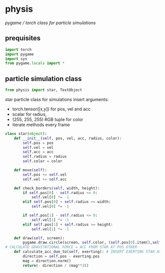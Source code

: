 # physis

*pygame / torch class for particle simulations*

## prequisites

```py
import torch
import pygame
import sys
from pygame.locals import *
```

## particle simulation class

```py
from physis import star, TextObject
```

star particle class for simulations
insert arguments:
- torch.tensor([x,y]) for pos, vel and acc
- scalar for radius,
- (255, 255, 255) RGB tuple for color
- iterate methods every frame

```py
class star(object):
    def __init__(self, pos, vel, acc, radius, color):
        self.pos = pos
        self.vel = vel
        self.acc = acc
        self.radius = radius
        self.color = color

    def move(self):
        self.pos += self.vel
        self.vel += self.acc

    def check_borders(self, width, height):
        if self.pos[0] - self.radius <= 0:
            self.vel[0] *= -1 
        elif self.pos[0] + self.radius >= width:
            self.vel[0] *= -1

        if self.pos[1] - self.radius <= 0:
            self.vel[1] *= -1
        elif self.pos[1] + self.radius >= height:
            self.vel[1] *= -1

    def draw(self, screen):
        pygame.draw.circle(screen, self.color, (self.pos[0].item(),self.pos[1].item()), self.radius)
# CALCULATE GRAVITATIONAL FORCE = ACC FROM STAR AT POS_OTHER
    def calculate_acc_due_to(self, exerting): # INSERT EXERTING STAR AS ARG2
        direction = self.pos - exerting.pos
        mag = direction.norm()
        return(- direction / (mag**3))
```

